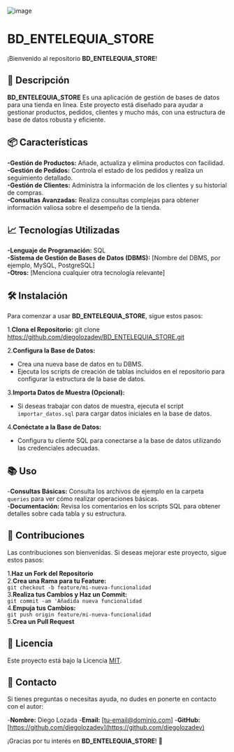 ![image](https://github.com/user-attachments/assets/eaa6b40e-fda3-40db-9f04-0d3ffaae09b5)

# BD_ENTELEQUIA_STORE

¡Bienvenido al repositorio **BD_ENTELEQUIA_STORE**!

## 🚀 Descripción
**BD_ENTELEQUIA_STORE** 
Es una aplicación de gestión de bases de datos para una tienda en línea. Este proyecto está diseñado para ayudar a gestionar productos, pedidos, clientes y mucho más, con una estructura de base de datos robusta y eficiente.

## 📦 Características
**-Gestión de Productos:** Añade, actualiza y elimina productos con facilidad.  
**-Gestión de Pedidos:** Controla el estado de los pedidos y realiza un seguimiento detallado.  
**-Gestión de Clientes:** Administra la información de los clientes y su historial de compras.  
**-Consultas Avanzadas:** Realiza consultas complejas para obtener información valiosa sobre el desempeño de la tienda.  

## 📈 Tecnologías Utilizadas
**-Lenguaje de Programación:** SQL  
**-Sistema de Gestión de Bases de Datos (DBMS):** [Nombre del DBMS, por ejemplo, MySQL, PostgreSQL]  
**-Otros:** [Menciona cualquier otra tecnología relevante]  

## 🛠 Instalación

Para comenzar a usar **BD_ENTELEQUIA_STORE**, sigue estos pasos:  

1.**Clona el Repositorio:**
   git clone https://github.com/diegolozadev/BD_ENTELEQUIA_STORE.git  
   
2.**Configura la Base de Datos:**   
   - Crea una nueva base de datos en tu DBMS.  
   - Ejecuta los scripts de creación de tablas incluidos en el repositorio para configurar la estructura de la base de datos.  

3.**Importa Datos de Muestra (Opcional):**   
   - Si deseas trabajar con datos de muestra, ejecuta el script `importar_datos.sql` para cargar datos iniciales en la base de datos.  

4.**Conéctate a la Base de Datos:**   
   - Configura tu cliente SQL para conectarse a la base de datos utilizando las credenciales adecuadas.  

## 📚 Uso
-**Consultas Básicas:** Consulta los archivos de ejemplo en la carpeta `queries` para ver cómo realizar operaciones básicas.  
-**Documentación:** Revisa los comentarios en los scripts SQL para obtener detalles sobre cada tabla y su estructura.  

## 🔧 Contribuciones

Las contribuciones son bienvenidas. Si deseas mejorar este proyecto, sigue estos pasos:  

1.**Haz un Fork del Repositorio**  
2.**Crea una Rama para tu Feature:**  
        `git checkout -b feature/mi-nueva-funcionalidad`  
3.**Realiza tus Cambios y Haz un Commit:**  
         `git commit -am 'Añadida nueva funcionalidad`  
4.**Empuja tus Cambios:**  
         `git push origin feature/mi-nueva-funcionalidad`  
5.**Crea un Pull Request**  

## 📄 Licencia

Este proyecto está bajo la Licencia [MIT](LICENSE).  

## 🤝 Contacto

Si tienes preguntas o necesitas ayuda, no dudes en ponerte en contacto con el autor:

-**Nombre:** Diego Lozada
-**Email:** [tu-email@dominio.com]
-**GitHub:** [https://github.com/diegolozadev](https://github.com/diegolozadev)

¡Gracias por tu interés en **BD_ENTELEQUIA_STORE**! 🚀

